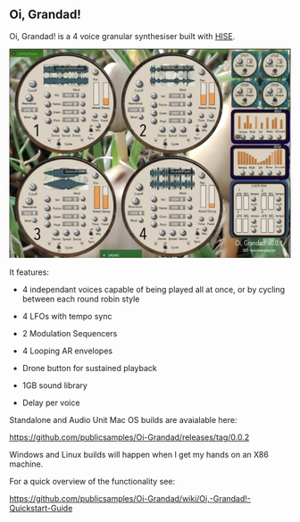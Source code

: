 ## **Oi, Grandad!**

Oi, Grandad! is a 4 voice granular synthesiser built with [HISE](http://hise.audio). 

![enter image description here](https://github.com/publicsamples/Oi-Grandad/blob/main/oi%20grandad/oigrandad.png?raw=true)

It features:

 - 4 independant voices capable of being played all at once, or by
   cycling between each round robin style

 - 4 LFOs with tempo sync
 -  2 Modulation Sequencers  
 - 4 Looping AR envelopes 
 -  Drone button for sustained playback
 -   1GB sound library
 - Delay per voice

Standalone and Audio Unit Mac OS builds are avaialable here:

https://github.com/publicsamples/Oi-Grandad/releases/tag/0.0.2

Windows and Linux builds will happen when I get my hands on an X86 machine. 

For a quick overview of the functionality see:

https://github.com/publicsamples/Oi-Grandad/wiki/Oi,-Grandad!-Quickstart-Guide

